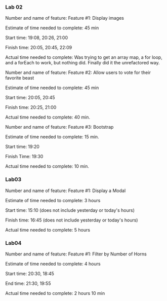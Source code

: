 ### Lab 02  
Number and name of feature: Feature #1: Display images

Estimate of time needed to complete: 45 min

Start time: 19:08, 20:26, 21:00

Finish time: 20:05, 20:45, 22:09

Actual time needed to complete: Was trying to get an array map, a for loop, and a forEach to work, but nothing did.  Finally did it the unrefactored way.

Number and name of feature: Feature #2: Allow users to vote for their favorite beast

Estimate of time needed to complete: 45 min

Start time: 20:05, 20:45

Finish time: 20:25, 21:00

Actual time needed to complete: 40 min.

Number and name of feature: Feature #3: Bootstrap

Estimate of time needed to complete: 15 min.

Start time: 19:20

Finish Time: 19:30

Actual time needed to complete: 10 min.

### Lab03  
Number and name of feature: Feature #1: Display a Modal

Estimate of time needed to complete: 3 hours

Start time: 15:10 (does not include yesterday or today's hours)

Finish time: 16:45 (does not include yesterday or today's hours)

Actual time needed to complete: 5 hours

### Lab04  
Number and name of feature: Feature #1: Filter by Number of Horns

Estimate of time needed to complete: 4 hours

Start time: 20:30, 18:45

End time: 21:30, 19:55

Actual time needed to complete: 2 hours 10 min 